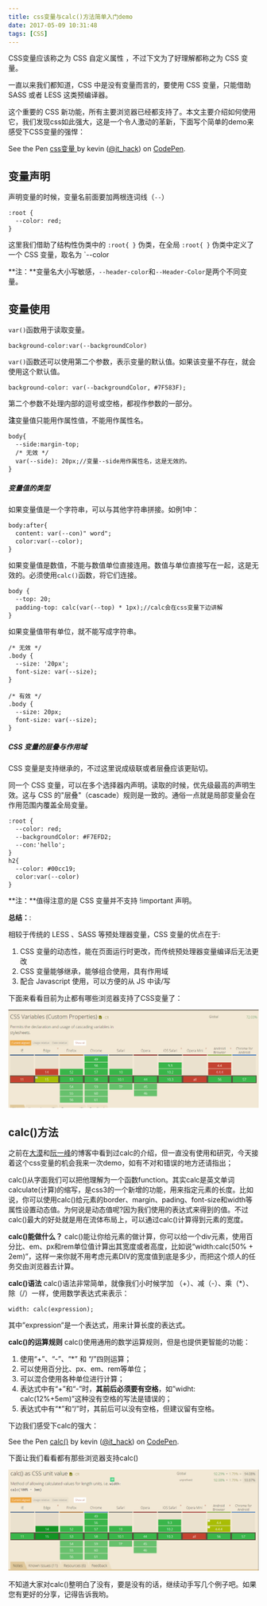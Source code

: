 ```yaml
---
title: css变量与calc()方法简单入门demo
date: 2017-05-09 10:31:48
tags: [CSS]
---
```


CSS变量应该称之为 CSS 自定义属性 ，不过下文为了好理解都称之为 CSS 变量。

一直以来我们都知道，CSS 中是没有变量而言的，要使用 CSS 变量，只能借助 SASS 或者 LESS 这类预编译器。

这个重要的 CSS 新功能，所有主要浏览器已经都支持了。本文主要介绍如何使用它，我们发现css如此强大，这是一个令人激动的革新，下面写个简单的demo来感受下CSS变量的强悍：

<p data-height="265" data-theme-id="dark" data-slug-hash="eWyeoZ" data-default-tab="html" data-user="it_hack" data-embed-version="2" data-pen-title="css变量 " class="codepen">See the Pen <a href="https://codepen.io/it_hack/pen/eWyeoZ/">css变量 </a> by kevin (<a href="http://codepen.io/it_hack">@it_hack</a>) on <a href="http://codepen.io">CodePen</a>.</p>
<script async src="https://production-assets.codepen.io/assets/embed/ei.js"></script>

<!-- more -->

## 变量声明

声明变量的时候，变量名前面要加两根连词线（`--`）

```
:root {
  --color: red;
}
```

这里我们借助了结构性伪类中的 `:root{ }` 伪类，在全局 `:root{ }` 伪类中定义了一个 CSS 变量，取名为 `--color

**注：**变量名大小写敏感，`--header-color`和`--Header-Color`是两个不同变量。

## 变量使用

`var()`函数用于读取变量。

```
background-color:var(--backgroundColor)
```

`var()`函数还可以使用第二个参数，表示变量的默认值。如果该变量不存在，就会使用这个默认值。

```
background-color: var(--backgroundColor, #7F583F);
```

第二个参数不处理内部的逗号或空格，都视作参数的一部分。

**注**变量值只能用作属性值，不能用作属性名。

```
body{
  --side:margin-top;
  /* 无效 */
  var(--side): 20px;//变量--side用作属性名，这是无效的。
}
```

##### 变量值的类型

如果变量值是一个字符串，可以与其他字符串拼接。如例1中：

```
body:after{
  content: var(--con)" word";
  color:var(--color);
}
```

如果变量值是数值，不能与数值单位直接连用。数值与单位直接写在一起，这是无效的。必须使用`calc()`函数，将它们连接。

```
body {
  --top: 20;
  padding-top: calc(var(--top) * 1px);//calc会在css变量下边讲解
}
```

如果变量值带有单位，就不能写成字符串。

```
/* 无效 */
.body {
  --size: '20px';
  font-size: var(--size);
}

/* 有效 */
.body {
  --size: 20px;
  font-size: var(--size);
}
```

##### CSS 变量的层叠与作用域

CSS 变量是支持继承的，不过这里说成级联或者层叠应该更贴切。

同一个 CSS 变量，可以在多个选择器内声明。读取的时候，优先级最高的声明生效。这与 CSS 的"层叠"（cascade）规则是一致的。通俗一点就是局部变量会在作用范围内覆盖全局变量。

```
:root {
  --color: red;
  --backgroundColor: #F7EFD2;
  --con:'hello';
}
h2{
  --color: #00cc19;
  color:var(--color)
}
```

**注：**值得注意的是 CSS 变量并不支持 !important 声明。

**总结：**:

相较于传统的 LESS 、SASS 等预处理器变量，CSS 变量的优点在于:

1. CSS 变量的动态性，能在页面运行时更改，而传统预处理器变量编译后无法更改
2. CSS 变量能够继承，能够组合使用，具有作用域
3. 配合 Javascript 使用，可以方便的从 JS 中读/写

下面来看看目前为止都有哪些浏览器支持了CSS变量了：

![1](\images\css变量\1.png)

## calc()方法

之前在[大漠](http://www.w3cplus.com)和[阮一峰](http://www.ruanyifeng.com/)的博客中看到过calc的介绍，但一直没有使用和研究，今天接着这个css变量的机会我来一次demo，如有不对和错误的地方还请指出；

calc()从字面我们可以把他理解为一个函数function。其实calc是英文单词calculate(计算)的缩写，是css3的一个新增的功能，用来指定元素的长度。比如说，你可以使用calc()给元素的border、margin、pading、font-size和width等属性设置动态值。为何说是动态值呢?因为我们使用的表达式来得到的值。不过calc()最大的好处就是用在流体布局上，可以通过calc()计算得到元素的宽度。

**calc()能做什么？**
calc()能让你给元素的做计算，你可以给一个div元素，使用百分比、em、px和rem单位值计算出其宽度或者高度，比如说“width:calc(50% + 2em)”，这样一来你就不用考虑元素DIV的宽度值到底是多少，而把这个烦人的任务交由浏览器去计算。

**calc()语法**
calc()语法非常简单，就像我们小时候学加 （+）、减（-）、乘（*）、除（/）一样，使用数学表达式来表示：

```
width: calc(expression);
```

其中”expression”是一个表达式，用来计算长度的表达式。

**calc()的运算规则**
calc()使用通用的数学运算规则，但是也提供更智能的功能：

1. 使用“+”、“-”、“*” 和 “/”四则运算；
2. 可以使用百分比、px、em、rem等单位；
3. 可以混合使用各种单位进行计算；
4. 表达式中有“+”和“-”时，**其前后必须要有空格**，如”widht: calc(12%+5em)”这种没有空格的写法是错误的；
5. 表达式中有“*”和“/”时，其前后可以没有空格，但建议留有空格。



下边我们感受下calc的强大：

<p data-height="265" data-theme-id="dark" data-slug-hash="GmyyVg" data-default-tab="css" data-user="it_hack" data-embed-version="2" data-pen-title="calc()" class="codepen">See the Pen <a href="https://codepen.io/it_hack/pen/GmyyVg/">calc()</a> by kevin (<a href="http://codepen.io/it_hack">@it_hack</a>) on <a href="http://codepen.io">CodePen</a>.</p>
<script async src="https://production-assets.codepen.io/assets/embed/ei.js"></script>

下面让我们看看都有那些浏览器支持calc()

![2](\images\css变量\2.png)

不知道大家对calc()整明白了没有，要是没有的话，继续动手写几个例子吧。如果您有更好的分享，记得告诉我哟。
